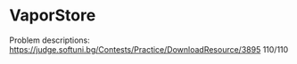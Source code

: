 # VaporStore
Problem descriptions: https://judge.softuni.bg/Contests/Practice/DownloadResource/3895
110/110
